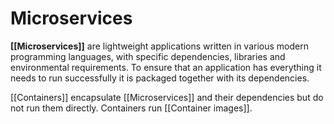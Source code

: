 # Microservices
**[[Microservices]]** are lightweight applications written in various modern programming languages, with specific dependencies, libraries and environmental requirements. To ensure that an application has everything it needs to run successfully it is packaged together with its dependencies.

[[Containers]] encapsulate [[Microservices]] and their dependencies but do not run them directly. Containers run [[Container images]].